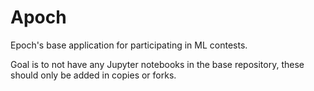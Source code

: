 # Apoch
Epoch's base application for participating in ML contests.

Goal is to not have any Jupyter notebooks in the base repository, these should only be added in copies or forks.
